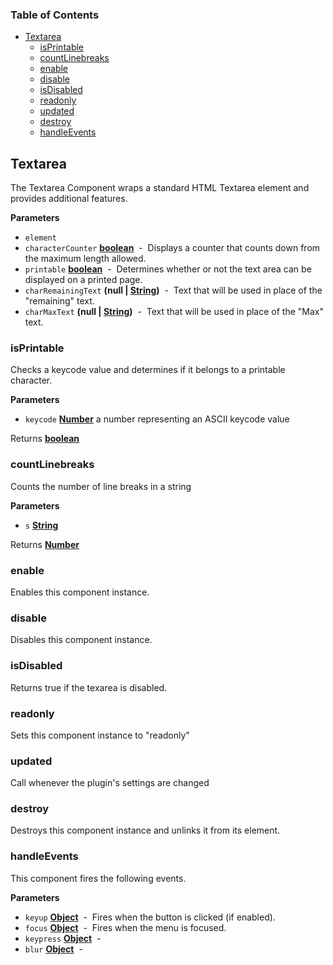 <!-- Generated by documentation.js. Update this documentation by updating the source code. -->

### Table of Contents

-   [Textarea](#textarea)
    -   [isPrintable](#isprintable)
    -   [countLinebreaks](#countlinebreaks)
    -   [enable](#enable)
    -   [disable](#disable)
    -   [isDisabled](#isdisabled)
    -   [readonly](#readonly)
    -   [updated](#updated)
    -   [destroy](#destroy)
    -   [handleEvents](#handleevents)

## Textarea

The Textarea Component wraps a standard HTML Textarea element and provides additional features.

**Parameters**

-   `element`  
-   `characterCounter` **[boolean](https://developer.mozilla.org/en-US/docs/Web/JavaScript/Reference/Global_Objects/Boolean)**  -  Displays a counter that counts down from the maximum length allowed.
-   `printable` **[boolean](https://developer.mozilla.org/en-US/docs/Web/JavaScript/Reference/Global_Objects/Boolean)**  -  Determines whether or not the text area can be displayed on a printed page.
-   `charRemainingText` **(null | [String](https://developer.mozilla.org/en-US/docs/Web/JavaScript/Reference/Global_Objects/String))**  -  Text that will be used in place of the "remaining" text.
-   `charMaxText` **(null | [String](https://developer.mozilla.org/en-US/docs/Web/JavaScript/Reference/Global_Objects/String))**  -  Text that will be used in place of the "Max" text.

### isPrintable

Checks a keycode value and determines if it belongs to a printable character.

**Parameters**

-   `keycode` **[Number](https://developer.mozilla.org/en-US/docs/Web/JavaScript/Reference/Global_Objects/Number)** a number representing an ASCII keycode value

Returns **[boolean](https://developer.mozilla.org/en-US/docs/Web/JavaScript/Reference/Global_Objects/Boolean)** 

### countLinebreaks

Counts the number of line breaks in a string

**Parameters**

-   `s` **[String](https://developer.mozilla.org/en-US/docs/Web/JavaScript/Reference/Global_Objects/String)** 

Returns **[Number](https://developer.mozilla.org/en-US/docs/Web/JavaScript/Reference/Global_Objects/Number)** 

### enable

Enables this component instance.

### disable

Disables this component instance.

### isDisabled

Returns true if the texarea is disabled.

### readonly

Sets this component instance to "readonly"

### updated

Call whenever the plugin's settings are changed

### destroy

Destroys this component instance and unlinks it from its element.

### handleEvents

This component fires the following events.

**Parameters**

-   `keyup` **[Object](https://developer.mozilla.org/en-US/docs/Web/JavaScript/Reference/Global_Objects/Object)**  -  Fires when the button is clicked (if enabled).
-   `focus` **[Object](https://developer.mozilla.org/en-US/docs/Web/JavaScript/Reference/Global_Objects/Object)**  -  Fires when the menu is focused.
-   `keypress` **[Object](https://developer.mozilla.org/en-US/docs/Web/JavaScript/Reference/Global_Objects/Object)**  - 
-   `blur` **[Object](https://developer.mozilla.org/en-US/docs/Web/JavaScript/Reference/Global_Objects/Object)**  - 
